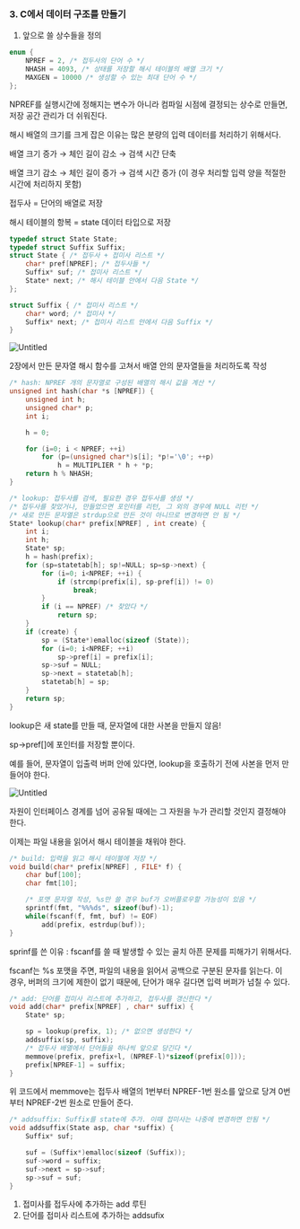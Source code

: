 ### 3. C에서 데이터 구조를 만들기

1. 앞으로 쓸 상수들을 정의

```c
enum {
    NPREF = 2, /* 접두사의 단어 수 */
    NHASH = 4093, /* 상태를 저장할 해시 테이블의 배열 크기 */
    MAXGEN = 10000 /* 생성할 수 있는 최대 단어 수 */
};
```

NPREF를 실행시간에 정해지는 변수가 아니라 컴파일 시점에 결정되는 상수로 만들면, 저장 공간 관리가 더 쉬워진다.

해시 배열의 크기를 크게 잡은 이유는 많은 분량의 입력 데이터를 처리하기 위해서다.

배열 크기 증가 → 체인 길이 감소 → 검색 시간 단축

배열 크기 감소 → 체인 길이 증가 → 검색 시간 증가 (이 경우 처리할 입력 양을 적절한 시간에 처리하지 못함)

접두사 = 단어의 배열로 저장

해시 테이블의 항복 = state 데이터 타입으로 저장

```c
typedef struct State State;
typedef struct Suffix Suffix;
struct State { /* 접두사 + 접미사 리스트 */
    char* pref[NPREF]; /* 접두사들 */
    Suffix* suf; /* 접미사 리스트 */
    State* next; /* 해시 테이블 안에서 다음 State */
};

struct Suffix { /* 접미사 리스트 */
    char* word; /* 접미사 */
    Suffix* next; /* 접미사 리스트 안에서 다음 Suffix */
}
```

![Untitled](https://prod-files-secure.s3.us-west-2.amazonaws.com/6ad5719f-ad1f-4498-b6dd-57e3e17a4074/3df2fee3-8df7-4f26-8d41-5c806f4c9488/Untitled.png)

2장에서 만든 문자열 해시 함수를 고쳐서 배열 안의 문자열들을 처리하도록 작성

```c
/* hash: NPREF 개의 문자열로 구성된 배열의 해시 값을 계산 */
unsigned int hash(char *s [NPREF]) {
    unsigned int h;
    unsigned char* p; 
    int i; 

    h = 0; 

    for (i=0; i < NPREF; ++i)
        for (p=(unsigned char*)s[i]; *p!='\0'; ++p) 
            h = MULTIPLIER * h + *p;
    return h % NHASH;
}
```

```c
/* lookup: 접두사를 검색, 필요한 경우 접두사를 생성 */
/* 접두사를 찾았거나, 만들었으면 포인터를 리턴, 그 외의 경우에 NULL 리턴 */
/* 새로 만든 문자열은 strdup으로 만든 것이 아니므로 변경하면 안 됨 */
State* lookup(char* prefix[NPREF] , int create) {
    int i;
    int h; 
    State* sp; 
    h = hash(prefix);
    for (sp=statetab[h]; sp!=NULL; sp=sp->next) {
        for (i=0; i<NPREF; ++i) {
            if (strcmp(prefix[i], sp-pref[i]) != 0) 
                break;
        }
        if (i == NPREF) /* 찾았다 */ 
            return sp;
    }
    if (create) {
        sp = (State*)emalloc(sizeof (State)); 
        for (i=0; i<NPREF; ++i) 
            sp->pref[i] = prefix[i]; 
        sp->suf = NULL; 
        sp->next = statetab[h]; 
        statetab[h] = sp;
    }
    return sp;
}
```

lookup은 새 state를 만들 때, 문자열에 대한 사본을 만들지 않음! 

sp→pref[]에 포인터를 저장할 뿐이다.

예를 들어, 문자열이 입출력 버퍼 안에 있다면, lookup을 호출하기 전에 사본을 먼저 만들어야 한다.

![Untitled](https://prod-files-secure.s3.us-west-2.amazonaws.com/6ad5719f-ad1f-4498-b6dd-57e3e17a4074/f68d9aeb-a1aa-4fcd-bb91-eebfc96c702e/Untitled.png)

자원이 인터페이스 경계를 넘어 공유될 때에는 그 자원을 누가 관리할 것인지 결정해야 한다.

이제는 파일 내용을 읽어서 해시 테이블을 채워야 한다.

```c
/* build: 입력을 읽고 해시 테이블에 저장 */
void build(char* prefix[NPREF] , FILE* f) {
    char buf[100];
    char fmt[10];

    /* 포맷 문자열 작성, %s만 쓸 경우 buf가 오버플로우할 가능성이 있음 */
    sprintf(fmt, "%%%ds", sizeof(buf)-1); 
    while(fscanf(f, fmt, buf) != EOF) 
        add(prefix, estrdup(buf));
}
```

sprinf를 쓴 이유 : fscanf를 쓸 때 발생할 수 있는 골치 아픈 문제를 피해가기 위해서다.

fscanf는 %s 포맷을 주면, 파일의 내용을 읽어서 공백으로 구분된 문자를 읽는다. 이 경우, 버퍼의 크기에 제한이 없기 때문에, 단어가 매우 길다면 입력 버퍼가 넘칠 수 있다.

```c
/* add: 단어를 접미사 리스트에 추가하고, 접두사를 갱신한다 */
void add(char* prefix[NPREF] , char* suffix) {
    State* sp; 

    sp = lookup(prefix, 1); /* 없으면 생성한다 */ 
    addsuffix(sp, suffix); 
    /* 접두사 배열에서 단어들을 하나씩 앞으로 당긴다 */ 
    memmove(prefix, prefix+l, (NPREF-l)*sizeof(prefix[0])); 
    prefix[NPREF-1] = suffix;
}
```

위 코드에서 memmove는 접두사 배열의 1번부터 NPREF-1번 원소를 앞으로 당겨 0번부터 NPREF-2번 원소로 만들어 준다.

```c
/* addsuffix: Suffix를 state에 추가. 이때 접미사는 나중에 변경하면 안됨 */
void addsuffix(State asp, char *suffix) { 
    Suffix* suf; 

    suf = (Suffix*)emalloc(sizeof (Suffix)); 
    suf->word = suffix;
    suf->next = sp->suf; 
    sp->suf = suf;
}
```

1. 접미사를 접두사에 추가하는 add 루틴
2. 단어를 접미사 리스트에 추가하는 addsufix